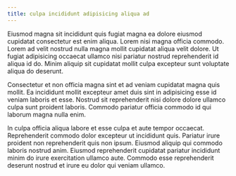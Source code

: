 ```yaml
---
title: culpa incididunt adipisicing aliqua ad
---
```


Eiusmod magna sit incididunt quis fugiat magna ea dolore eiusmod cupidatat consectetur est enim aliqua. Lorem nisi magna officia commodo. Lorem ad velit nostrud nulla magna mollit cupidatat aliqua velit dolore. Ut fugiat adipisicing occaecat ullamco nisi pariatur nostrud reprehenderit id aliqua id do. Minim aliquip sit cupidatat mollit culpa excepteur sunt voluptate aliqua do deserunt.

Consectetur et non officia magna sint et ad veniam cupidatat magna quis mollit. Ea incididunt mollit excepteur amet duis sint in adipisicing esse id veniam laboris et esse. Nostrud sit reprehenderit nisi dolore dolore ullamco culpa sunt proident laboris. Commodo pariatur officia commodo id qui laborum magna nulla enim.

In culpa officia aliqua labore et esse culpa et aute tempor occaecat. Reprehenderit commodo dolor excepteur ut incididunt quis. Pariatur irure proident non reprehenderit quis non ipsum. Eiusmod aliquip qui commodo laboris nostrud anim. Eiusmod reprehenderit cupidatat pariatur incididunt minim do irure exercitation ullamco aute. Commodo esse reprehenderit deserunt nostrud et irure eu dolor qui veniam ullamco.